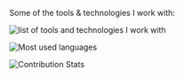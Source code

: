Some of the tools & technologies I work with:

![list of tools and technologies I work with](https://skillicons.dev/icons?perline=9&i=ts,js,lua,bash,py,nix,linux,neovim,docker,svelte,html,tailwind,nodejs,nestjs,vitest,pnpm,prisma,graphql,raspberrypi,tauri,flutter,grafana,regex,git,supabase,vercel,cloudflare)

![Most used languages](https://github-readme-stats.vercel.app/api/top-langs/?username=thenbe&hide_progress=true)

![Contribution Stats](https://github-contribution-stats.vercel.app/api/?username=thenbe)
